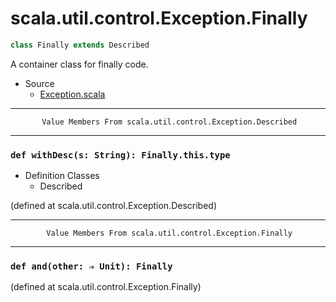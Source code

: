
#                     scala.util.control.Exception.Finally                     #

```scala
class Finally extends Described
```

A container class for finally code.

* Source
  * [Exception.scala](https://github.com/scala/scala/tree/6d09a1ba5f/src/library/scala/util/control/Exception.scala#L1)


--------------------------------------------------------------------------------
           Value Members From scala.util.control.Exception.Described
--------------------------------------------------------------------------------


### `def withDesc(s: String): Finally.this.type`                             ###

* Definition Classes
  * Described

(defined at scala.util.control.Exception.Described)


--------------------------------------------------------------------------------
            Value Members From scala.util.control.Exception.Finally
--------------------------------------------------------------------------------


### `def and(other: ⇒ Unit): Finally`                                        ###
(defined at scala.util.control.Exception.Finally)
